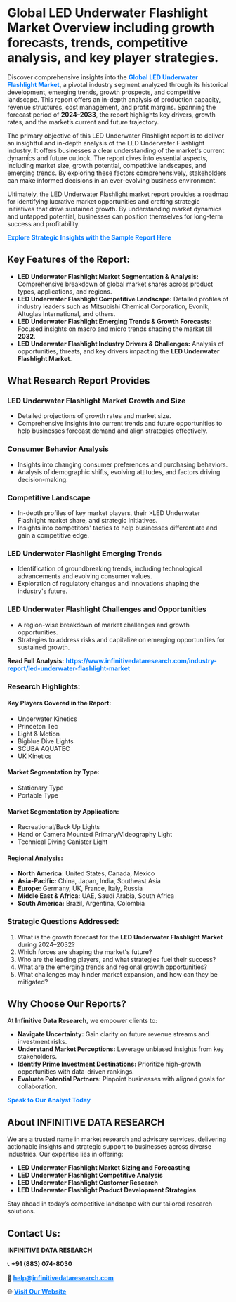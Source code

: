 <h1>Global LED Underwater Flashlight Market Overview including growth forecasts, trends, competitive analysis, and key player strategies.</h1>
<p>
Discover comprehensive insights into the 
<a href="https://www.infinitivedataresearch.com/industry-report/led-underwater-flashlight-market" rel="dofollow" style="color: #007BFF; text-decoration: none;"><strong>Global LED Underwater Flashlight Market</strong></a>, a pivotal industry segment analyzed through its historical development, emerging trends, growth prospects, and competitive landscape. This report offers an in-depth analysis of production capacity, revenue structures, cost management, and profit margins. Spanning the forecast period of <strong>2024–2033</strong>, the report highlights key drivers, growth rates, and the market’s current and future trajectory.
</p>
<p>
The primary objective of this LED Underwater Flashlight report is to deliver an insightful and in-depth analysis of the LED Underwater Flashlight industry. It offers businesses a clear understanding of the market's current dynamics and future outlook. The report dives into essential aspects, including market size, growth potential, competitive landscapes, and emerging trends. By exploring these factors comprehensively, stakeholders can make informed decisions in an ever-evolving business environment.
</p>
<p>
Ultimately, the LED Underwater Flashlight market report provides a roadmap for identifying lucrative market opportunities and crafting strategic initiatives that drive sustained growth. By understanding market dynamics and untapped potential, businesses can position themselves for long-term success and profitability.
</p>
<p>
<a href="https://www.infinitivedataresearch.com/request-sample/reportId=107146" style="color: #007BFF; text-decoration: none;"><strong>Explore Strategic Insights with the Sample Report Here</strong></a>
</p>

<h2>Key Features of the Report:</h2>
<ul>
<li><strong>LED Underwater Flashlight Market Segmentation & Analysis:</strong> Comprehensive breakdown of global market shares across product types, applications, and regions.</li>
<li><strong>LED Underwater Flashlight Competitive Landscape:</strong> Detailed profiles of industry leaders such as Mitsubishi Chemical Corporation, Evonik, Altuglas International, and others.</li>
<li><strong>LED Underwater Flashlight Emerging Trends & Growth Forecasts:</strong> Focused insights on macro and micro trends shaping the market till <strong>2032</strong>.</li>
<li><strong>LED Underwater Flashlight Industry Drivers & Challenges:</strong> Analysis of opportunities, threats, and key drivers impacting the <strong>LED Underwater Flashlight Market</strong>.</li>
</ul>

<h2>What Research Report Provides</h2>
<h3>LED Underwater Flashlight Market Growth and Size</h3>
<ul>
<li>Detailed projections of growth rates and market size.</li>
<li>Comprehensive insights into current trends and future opportunities to help businesses forecast demand and align strategies effectively.</li>
</ul>

<h3>Consumer Behavior Analysis</h3>
<ul>
<li>Insights into changing consumer preferences and purchasing behaviors.</li>
<li>Analysis of demographic shifts, evolving attitudes, and factors driving decision-making.</li>
</ul>

<h3>Competitive Landscape</h3>
<ul>
<li>In-depth profiles of key market players, their >LED Underwater Flashlight market share, and strategic initiatives.</li>
<li>Insights into competitors' tactics to help businesses differentiate and gain a competitive edge.</li>
</ul>

<h3>LED Underwater Flashlight Emerging Trends</h3>
<ul>
<li>Identification of groundbreaking trends, including technological advancements and evolving consumer values.</li>
<li>Exploration of regulatory changes and innovations shaping the industry's future.</li>
</ul>

<h3>LED Underwater Flashlight Challenges and Opportunities</h3>
<ul>
<li>A region-wise breakdown of market challenges and growth opportunities.</li>
<li>Strategies to address risks and capitalize on emerging opportunities for sustained growth.</li>
</ul>
<p><strong>Read Full Analysis:</strong> <a href="https://www.infinitivedataresearch.com/industry-report/led-underwater-flashlight-market" rel="dofollow" style="color: #007BFF; text-decoration: none;"><strong>https://www.infinitivedataresearch.com/industry-report/led-underwater-flashlight-market</strong></a></p>
<h3>Research Highlights:</h3>
<h4>Key Players Covered in the Report:</h4>
<ul><li>Underwater Kinetics</li><li>Princeton Tec</li><li>Light &amp; Motion</li><li>Bigblue Dive Lights</li><li>SCUBA AQUATEC</li><li>UK Kinetics</li></ul>
<h4>Market Segmentation by Type:</h4>
<ul><li>Stationary Type</li><li>Portable Type</li></ul>
<h4>Market Segmentation by Application:</h4>
<ul><li>Recreational/Back Up Lights</li><li>Hand or Camera Mounted Primary/Videography Light</li><li>Technical Diving Canister Light</li></ul>

<h4>Regional Analysis:</h4>
<ul>
<li><strong>North America:</strong> United States, Canada, Mexico</li>
<li><strong>Asia-Pacific:</strong> China, Japan, India, Southeast Asia</li>
<li><strong>Europe:</strong> Germany, UK, France, Italy, Russia</li>
<li><strong>Middle East & Africa:</strong> UAE, Saudi Arabia, South Africa</li>
<li><strong>South America:</strong> Brazil, Argentina, Colombia</li>
</ul>

<h3>Strategic Questions Addressed:</h3>
<ol>
<li>What is the growth forecast for the <strong>LED Underwater Flashlight Market</strong> during 2024–2032?</li>
<li>Which forces are shaping the market's future?</li>
<li>Who are the leading players, and what strategies fuel their success?</li>
<li>What are the emerging trends and regional growth opportunities?</li>
<li>What challenges may hinder market expansion, and how can they be mitigated?</li>
</ol>

<h2>Why Choose Our Reports?</h2>
<p>At <strong>Infinitive Data Research</strong>, we empower clients to:</p>
<ul>
<li><strong>Navigate Uncertainty:</strong> Gain clarity on future revenue streams and investment risks.</li>
<li><strong>Understand Market Perceptions:</strong> Leverage unbiased insights from key stakeholders.</li>
<li><strong>Identify Prime Investment Destinations:</strong> Prioritize high-growth opportunities with data-driven rankings.</li>
<li><strong>Evaluate Potential Partners:</strong> Pinpoint businesses with aligned goals for collaboration.</li>
</ul>
<p><a href="https://www.infinitivedataresearch.com/industry-report/led-underwater-flashlight-market" rel="dofollow" style="color: #007BFF; text-decoration: none;"><strong>Speak to Our Analyst Today</strong></a></p>

<h2>About INFINITIVE DATA RESEARCH</h2>
<p>We are a trusted name in market research and advisory services, delivering actionable insights and strategic support to businesses across diverse industries. Our expertise lies in offering:</p>
<ul>
<li><strong>LED Underwater Flashlight Market Sizing and Forecasting</strong></li>
<li><strong>LED Underwater Flashlight Competitive Analysis</strong></li>
<li><strong>LED Underwater Flashlight Customer Research</strong></li>
<li><strong>LED Underwater Flashlight Product Development Strategies</strong></li>
</ul>
<p>Stay ahead in today’s competitive landscape with our tailored research solutions.</p>

<h2>Contact Us:</h2>
<p><strong>INFINITIVE DATA RESEARCH</strong></p>
<p>📞 <strong>+91 (883) 074-8030</strong></p>
<p>📧 <strong><a href="mailto:help@infinitivedataresearch.com" style="color: #007BFF;">help@infinitivedataresearch.com</a></strong></p>
<p>🌐 <strong><a href="https://www.infinitivedataresearch.com" rel="dofollow" style="color: #007BFF;">Visit Our Website</a></strong></p>